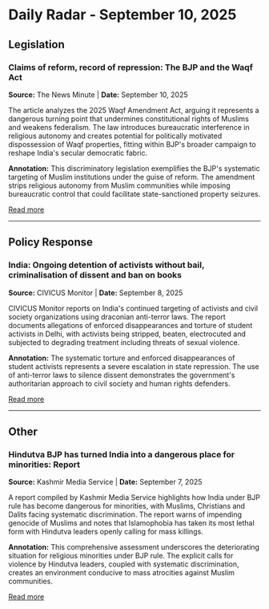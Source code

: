 # Daily Radar - September 10, 2025

## Legislation

### Claims of reform, record of repression: The BJP and the Waqf Act
**Source:** The News Minute | **Date:** September 10, 2025

The article analyzes the 2025 Waqf Amendment Act, arguing it represents a dangerous turning point that undermines constitutional rights of Muslims and weakens federalism. The law introduces bureaucratic interference in religious autonomy and creates potential for politically motivated dispossession of Waqf properties, fitting within BJP's broader campaign to reshape India's secular democratic fabric.

**Annotation:** This discriminatory legislation exemplifies the BJP's systematic targeting of Muslim institutions under the guise of reform. The amendment strips religious autonomy from Muslim communities while imposing bureaucratic control that could facilitate state-sanctioned property seizures.

[Read more](https://www.thenewsminute.com/amp/story/voices/claims-of-reform-record-of-repression-the-bjp-and-the-waqf-act)

---

## Policy Response

### India: Ongoing detention of activists without bail, criminalisation of dissent and ban on books
**Source:** CIVICUS Monitor | **Date:** September 8, 2025

CIVICUS Monitor reports on India's continued targeting of activists and civil society organizations using draconian anti-terror laws. The report documents allegations of enforced disappearances and torture of student activists in Delhi, with activists being stripped, beaten, electrocuted and subjected to degrading treatment including threats of sexual violence.

**Annotation:** The systematic torture and enforced disappearances of student activists represents a severe escalation in state repression. The use of anti-terror laws to silence dissent demonstrates the government's authoritarian approach to civil society and human rights defenders.

[Read more](https://monitor.civicus.org/explore/india-ongoing-detention-of-activists-without-bail-criminalisation-of-dissent-and-ban-on-books/)

---

## Other

### Hindutva BJP has turned India into a dangerous place for minorities: Report
**Source:** Kashmir Media Service | **Date:** September 7, 2025

A report compiled by Kashmir Media Service highlights how India under BJP rule has become dangerous for minorities, with Muslims, Christians and Dalits facing systematic discrimination. The report warns of impending genocide of Muslims and notes that Islamophobia has taken its most lethal form with Hindutva leaders openly calling for mass killings.

**Annotation:** This comprehensive assessment underscores the deteriorating situation for religious minorities under BJP rule. The explicit calls for violence by Hindutva leaders, coupled with systematic discrimination, creates an environment conducive to mass atrocities against Muslim communities.

[Read more](https://kmsnews.org/kms/2025/09/07/hindutva-bjp-has-turned-india-into-a-dangerous-place-for-minorities-report.html)

